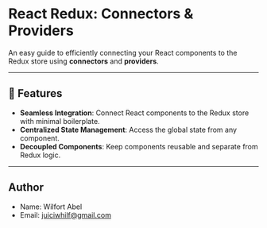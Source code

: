# React Redux: Connectors & Providers

An easy guide to efficiently connecting your React components to the Redux store using **connectors** and **providers**.

---

## 🚀 Features

- **Seamless Integration**: Connect React components to the Redux store with minimal boilerplate.
- **Centralized State Management**: Access the global state from any component.
- **Decoupled Components**: Keep components reusable and separate from Redux logic.

---

## Author
* Name: Wilfort Abel
* Email: juiciwhilf@gmail.com